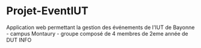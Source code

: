 # Projet-EventIUT
Application web permettant la gestion des événements de l'IUT de Bayonne - campus Montaury - groupe composé de 4 membres de 2eme année de DUT INFO
